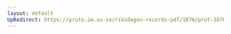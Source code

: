 ```yaml
---
layout: default
UpRedirect: https://pruto.im.uu.se/riksdagen-records-pdf/1876/prot-1876--fk--004/prot-1876--fk--004_028.pdf
---
```


